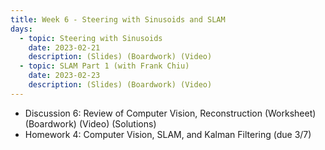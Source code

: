 ```yaml
---
title: Week 6 - Steering with Sinusoids and SLAM
days:
  - topic: Steering with Sinusoids
    date: 2023-02-21
    description: (Slides) (Boardwork) (Video) 
  - topic: SLAM Part 1 (with Frank Chiu)
    date: 2023-02-23
    description: (Slides) (Boardwork) (Video) 
---
```


- Discussion 6: Review of Computer Vision, Reconstruction (Worksheet) (Boardwork) (Video) (Solutions)
- Homework 4: Computer Vision, SLAM, and Kalman Filtering (due 3/7)

<a id="Week7"></a>
